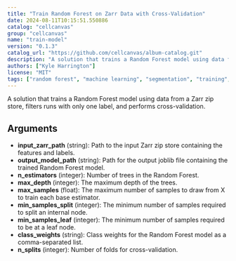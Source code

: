 ```yaml
---
title: "Train Random Forest on Zarr Data with Cross-Validation"
date: 2024-08-11T10:15:51.550886
catalog: "cellcanvas"
group: "cellcanvas"
name: "train-model"
version: "0.1.3"
catalog_url: "https://github.com/cellcanvas/album-catalog.git"
description: "A solution that trains a Random Forest model using data from a Zarr zip store, filters runs with only one label, and performs cross-validation."
authors: ["Kyle Harrington"]
license: "MIT"
tags: ["random forest", "machine learning", "segmentation", "training", "cross-validation"]
---
```


A solution that trains a Random Forest model using data from a Zarr zip store, filters runs with only one label, and performs cross-validation.

## Arguments

- **input_zarr_path** (string): Path to the input Zarr zip store containing the features and labels.
- **output_model_path** (string): Path for the output joblib file containing the trained Random Forest model.
- **n_estimators** (integer): Number of trees in the Random Forest.
- **max_depth** (integer): The maximum depth of the trees.
- **max_samples** (float): The maximum number of samples to draw from X to train each base estimator.
- **min_samples_split** (integer): The minimum number of samples required to split an internal node.
- **min_samples_leaf** (integer): The minimum number of samples required to be at a leaf node.
- **class_weights** (string): Class weights for the Random Forest model as a comma-separated list.
- **n_splits** (integer): Number of folds for cross-validation.

